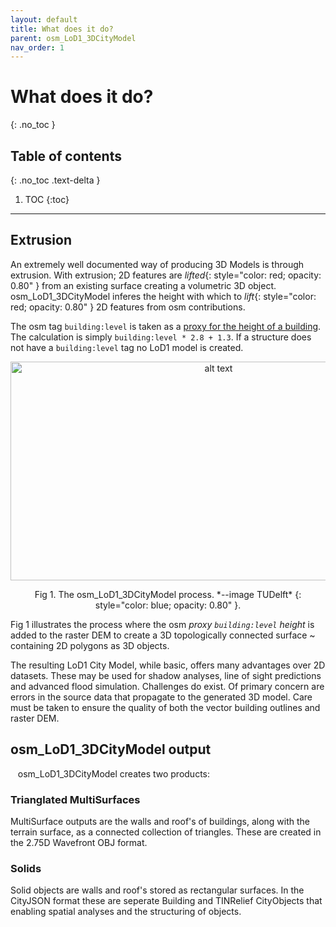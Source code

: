 ```yaml
---
layout: default
title: What does it do?
parent: osm_LoD1_3DCityModel
nav_order: 1
---
```


# What does it do?
{: .no_toc }

## Table of contents
{: .no_toc .text-delta }

1. TOC
{:toc}

---

## Extrusion

An extremely well documented way of producing 3D Models is through extrusion. With extrusion; 2D features are *lifted*{: style="color: red; opacity: 0.80" } from an existing surface creating a volumetric 3D object. osm_LoD1_3DCityModel inferes the height with which to *lift*{: style="color: red; opacity: 0.80" } 2D features from osm contributions. 

The osm tag `building:level` is taken as a [proxy for the height of a building](https://wiki.openstreetmap.org/wiki/Key:building:levels). The calculation is simply `building:level * 2.8 + 1.3`. If a structure does not have a `building:level` tag no LoD1 model is created.
 &nbsp; &nbsp;

<p align="center">
  <img src="{{site.baseurl | prepend: site.url}}/img/extrusion_tuDelft.png" alt="alt text" width="650" height="350">
</p> 
<p align="center">
    Fig 1. The osm_LoD1_3DCityModel process. *--image TUDelft* {: style="color: blue; opacity: 0.80" }.
</p>

Fig 1 illustrates the process where the osm *proxy `building:level` height*  is added to the raster DEM to create a 3D topologically connected surface ~ containing 2D polygons as 3D objects.

The resulting LoD1 City Model, while basic, offers many advantages over 2D datasets. These may be used for shadow analyses, line of sight predictions and advanced flood simulation. Challenges do exist. Of primary concern are errors in the source data that propagate to the generated 3D model. Care must be taken to ensure the quality of both the vector building outlines and raster DEM.

## osm_LoD1_3DCityModel output
&nbsp;&nbsp;
osm_LoD1_3DCityModel creates two products:

### Trianglated MultiSurfaces

MultiSurface outputs are the walls and roof's of buildings, along with the terrain surface, as a connected collection of triangles. These are created in the 2.75D Wavefront OBJ format. 

### Solids

Solid objects are walls and roof's stored as rectangular surfaces. In the CityJSON format these are seperate Building and TINRelief CityObjects that enabling spatial analyses and the structuring of objects.
